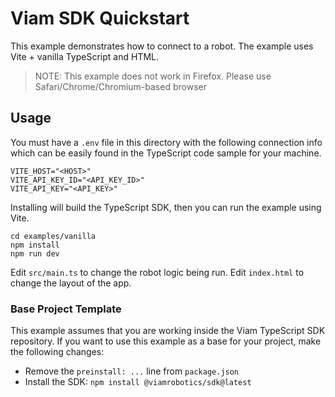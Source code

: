 # Viam SDK Quickstart

This example demonstrates how to connect to a robot. The example uses Vite + vanilla TypeScript and HTML.

> NOTE: This example does not work in Firefox. Please use Safari/Chrome/Chromium-based browser

## Usage

You must have a `.env` file in this directory with the following connection info which can be easily found in the TypeScript code sample for your machine.

```
VITE_HOST="<HOST>"
VITE_API_KEY_ID="<API_KEY_ID>"
VITE_API_KEY="<API_KEY>"
```

Installing will build the TypeScript SDK, then you can run the example using Vite.

```
cd examples/vanilla
npm install
npm run dev
```

Edit `src/main.ts` to change the robot logic being run. Edit `index.html` to change the layout of the app.

### Base Project Template

This example assumes that you are working inside the Viam TypeScript SDK repository. If you want to use this example as a base for your project, make the following changes:

- Remove the `preinstall: ...` line from `package.json`
- Install the SDK: `npm install @viamrobotics/sdk@latest`
